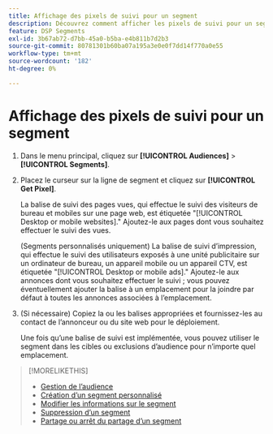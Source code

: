 ```yaml
---
title: Affichage des pixels de suivi pour un segment
description: Découvrez comment afficher les pixels de suivi pour un segment d’exclusion de vente personnalisé ou CCPA.
feature: DSP Segments
exl-id: 3b67ab72-d7bb-45a0-b5ba-e4b811b7d2b3
source-git-commit: 80781301b60ba07a195a3e0e0f7dd14f770a0e55
workflow-type: tm+mt
source-wordcount: '182'
ht-degree: 0%

---
```


# Affichage des pixels de suivi pour un segment

1. Dans le menu principal, cliquez sur **[!UICONTROL Audiences]** > **[!UICONTROL Segments]**.

1. Placez le curseur sur la ligne de segment et cliquez sur **[!UICONTROL Get Pixel]**.

   La balise de suivi des pages vues, qui effectue le suivi des visiteurs de bureau et mobiles sur une page web, est étiquetée &quot;[!UICONTROL Desktop or mobile websites].&quot; Ajoutez-le aux pages dont vous souhaitez effectuer le suivi des vues.

   (Segments personnalisés uniquement) La balise de suivi d’impression, qui effectue le suivi des utilisateurs exposés à une unité publicitaire sur un ordinateur de bureau, un appareil mobile ou un appareil CTV, est étiquetée &quot;[!UICONTROL Desktop or mobile ads].&quot; Ajoutez-le aux annonces dont vous souhaitez effectuer le suivi ; vous pouvez éventuellement ajouter la balise à un emplacement pour la joindre par défaut à toutes les annonces associées à l’emplacement.

1. (Si nécessaire) Copiez la ou les balises appropriées et fournissez-les au contact de l’annonceur ou du site web pour le déploiement.

   Une fois qu’une balise de suivi est implémentée, vous pouvez utiliser le segment dans les cibles ou exclusions d’audience pour n’importe quel emplacement.

>[!MORELIKETHIS]
>
>* [Gestion de l’audience](audience-about.md)
>* [Création d’un segment personnalisé](custom-segment-create.md)
>* [Modifier les informations sur le segment](segment-edit.md)
>* [Suppression d’un segment](segment-delete.md)
>* [Partage ou arrêt du partage d’un segment](segment-share.md)

